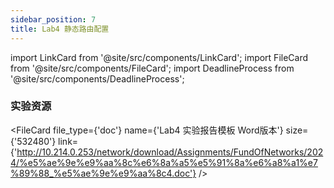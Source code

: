 ```yaml
---
sidebar_position: 7
title: Lab4 静态路由配置
---
```



import LinkCard from '@site/src/components/LinkCard';
import FileCard from '@site/src/components/FileCard';
import DeadlineProcess from '@site/src/components/DeadlineProcess';

<h3 style={{color: '#006d75', marginTop: 0, marginBottom: 8}}>实验资源</h3>
<DeadlineProcess start={'2024-09-21 13:25:00'} end={'2024-11-04 23:59:59'}/>
<FileCard file_type={'md'} name={'Lab4 实验报告模板 Markdown版本'} size={'446958'} link={'https://pan.zju.edu.cn/share/71883b0b4f7409017ac2984649'} />

<FileCard file_type={'doc'} name={'Lab4 实验报告模板 Word版本'} size={'532480'} link={'http://10.214.0.253/network/download/Assignments/FundOfNetworks/2024/%e5%ae%9e%e9%aa%8c%e6%8a%a5%e5%91%8a%e6%a8%a1%e7%89%88_%e5%ae%9e%e9%aa%8c4.doc'} />
